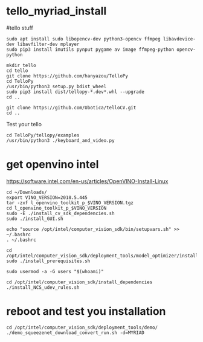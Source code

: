 # tello_myriad_install

#tello stuff

```
sudo apt install sudo libopencv-dev python3-opencv ffmpeg libavdevice-dev libavfilter-dev mplayer
sudo pip3 install imutils pynput pygame av image ffmpeg-python opencv-python
```

```
mkdir tello
cd tello
git clone https://github.com/hanyazou/TelloPy
cd TelloPy
/usr/bin/python3 setup.py bdist_wheel
sudo pip3 install dist/tellopy-*.dev*.whl --upgrade
cd ..
```

```
git clone https://github.com/Ubotica/telloCV.git
cd ..
```

Test your tello
```
cd TelloPy/tellopy/examples
/usr/bin/python3 ./keyboard_and_video.py
```



# get openvino intel
https://software.intel.com/en-us/articles/OpenVINO-Install-Linux

```
cd ~/Downloads/
export VINO_VERSION=2018.5.445
tar -zxf l_openvino_toolkit_p_$VINO_VERSION.tgz
cd l_openvino_toolkit_p_$VINO_VERSION
sudo -E ./install_cv_sdk_dependencies.sh
sudo ./install_GUI.sh

echo "source /opt/intel/computer_vision_sdk/bin/setupvars.sh" >> ~/.bashrc
. ~/.bashrc

cd /opt/intel/computer_vision_sdk/deployment_tools/model_optimizer/install_prerequisites
sudo ./install_prerequisites.sh

sudo usermod -a -G users "$(whoami)"

cd /opt/intel/computer_vision_sdk/install_dependencies
./install_NCS_udev_rules.sh 
```

# reboot and test you installation
```
cd /opt/intel/computer_vision_sdk/deployment_tools/demo/
./demo_squeezenet_download_convert_run.sh -d=MYRIAD
```


